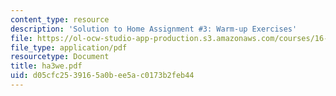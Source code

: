 ```yaml
---
content_type: resource
description: 'Solution to Home Assignment #3: Warm-up Exercises'
file: https://ol-ocw-studio-app-production.s3.amazonaws.com/courses/16-20-structural-mechanics-fall-2002/d05cfc2539165a0bee5ac0173b2feb44_ha3we.pdf
file_type: application/pdf
resourcetype: Document
title: ha3we.pdf
uid: d05cfc25-3916-5a0b-ee5a-c0173b2feb44
---
```

